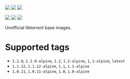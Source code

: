 [![](https://images.microbadger.com/badges/version/emmercm/libtorrent:1.2.0.svg)](https://hub.docker.com/r/emmercm/libtorrent)
[![](https://images.microbadger.com/badges/image/emmercm/libtorrent:1.2.0.svg)](https://hub.docker.com/r/emmercm/libtorrent)
[![](https://badgen.net/docker/pulls/emmercm/libtorrent?icon=docker)](https://hub.docker.com/r/emmercm/libtorrent)

[![](https://badgen.net/badge/emmercm/docker-libtorrent/purple?icon=github)](https://github.com/emmercm/docker-libtorrent)
[![](https://badgen.net/circleci/github/emmercm/docker-libtorrent/master?icon=circleci)](https://github.com/emmercm/docker-libtorrent/blob/master/.circleci/config.yml)
[![](https://badgen.net/github/license/emmercm/docker-libtorrent?color=grey)](https://github.com/emmercm/docker-libtorrent/blob/master/LICENSE)

Unofficial libtorrent base images.

# Supported tags

- `1.2.0`, `1.2.0-alpine`, `1.2`, `1.2-alpine`, `1`, `1-alpine`, `latest`
- `1.1.12`, `1.1.12-alpine`, `1.1`, `1.1-alpine`
- `1.0.11`, `1.0.11-alpine`, `1.0`, `1.0-alpine`
